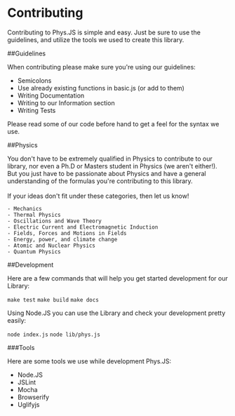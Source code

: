 Contributing
===

Contributing to Phys.JS is simple and easy. Just be sure to use the guidelines, and utilize the tools we used to create this library.

##Guidelines

When contributing please make sure you're using our guidelines:

- Semicolons
- Use already existing functions in basic.js (or add to them)
- Writing Documentation
- Writing to our Information section
- Writing Tests

Please read some of our code before hand to get a feel for the syntax we use.

##Physics

You don't have to be extremely qualified in Physics to contribute to our library, nor even a Ph.D or Masters student in Physics (we aren't either!). But you just have to be passionate about Physics and have a general understanding of the formulas you're contributing to this library.
<br><br>
If your ideas don't fit under these categories, then let us know!

    - Mechanics
    - Thermal Physics
    - Oscillations and Wave Theory
    - Electric Current and Electromagnetic Induction
    - Fields, Forces and Motions in Fields
    - Energy, power, and climate change
    - Atomic and Nuclear Physics
    - Quantum Physics

##Development

Here are a few commands that will help you get started development for our Library:

`make test`
`make build`
`make docs`

Using Node.JS you can use the Library and check your development pretty easily:

`node index.js`
`node lib/phys.js`

###Tools

Here are some tools we use while development Phys.JS:

- Node.JS
- JSLint
- Mocha
- Browserify
- Uglifyjs
